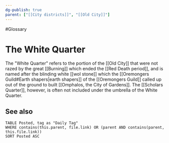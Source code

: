 ```yaml
---
dg-publish: true
parent: ["[[City districts]]", "[[Old City]]"]
---
```

#Glossary
# The White Quarter

The "White Quarter" refers to the portion of the [[Old City]] that were not razed by the great [[Burning]] which ended the [[Red Death period]], and is named after the blinding white [[wol stone]] which the [[Oremongers Guild#Earth shapers|earth shapers]] of the [[Oremongers Guild]] called up out of the ground to built [[Omphalos, the City of Gardens]]. The [[Scholars Quarter]], however, is often not included under the umbrella of the White Quarter.

## See also

```dataview
TABLE Posted, tag as "Daily Tag"
WHERE contains(this.parent, file.link) OR (parent AND contains(parent, this.file.link))
SORT Posted ASC
```